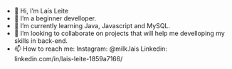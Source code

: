 - 👋 Hi, I’m Laís Leite
- 👀 I’m a beginner develloper.
- 🌱 I’m currently learning Java, Javascript and MySQL.
- 💞️ I’m looking to collaborate on projects that will help me develloping my skills in back-end.
- 📫 How to reach me: 
Instagram: @milk.lais
Linkedin: linkedin.com/in/lais-leite-1859a7166/

<!---
LaisMLeite/LaisMLeite is a ✨ special ✨ repository because its `README.md` (this file) appears on your GitHub profile.
You can click the Preview link to take a look at your changes.
--->
